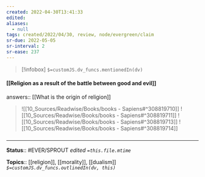 ```yaml
---
created: 2022-04-30T13:41:33 
edited: 
aliases:
  - null
tags: created/2022/04/30, review, node/evergreen/claim
sr-due: 2022-05-05
sr-interval: 2
sr-ease: 237
---
```

> [!infobox]
`$=customJS.dv_funcs.mentionedIn(dv)`

#### [[Religion as a result of the battle between good and evil]]

answers:: [[What is the origin of religion]]

> ![[10_Sources/Readwise/Books/books - Sapiens#^308819710]]
> ![[10_Sources/Readwise/Books/books - Sapiens#^308819711]]
> ![[10_Sources/Readwise/Books/books - Sapiens#^308819713]]
> ![[10_Sources/Readwise/Books/books - Sapiens#^308819714]]

### <hr class="footnote"/>

**Status**:: #EVER/SPROUT
*edited `=this.file.mtime`*

**Topics**:: [[religion]], [[morality]], [[dualism]]
*`$=customJS.dv_funcs.outlinedIn(dv, this)`*

